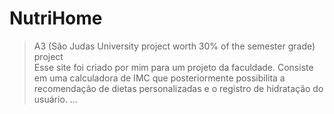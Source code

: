 # NutriHome

> A3 (São Judas University project worth 30% of the semester grade) project <br>
> Esse site foi criado por mim para um projeto da faculdade. Consiste em uma calculadora de IMC que posteriormente possibilita a recomendação de dietas personalizadas e o registro de hidratação do usuário.
> ...
